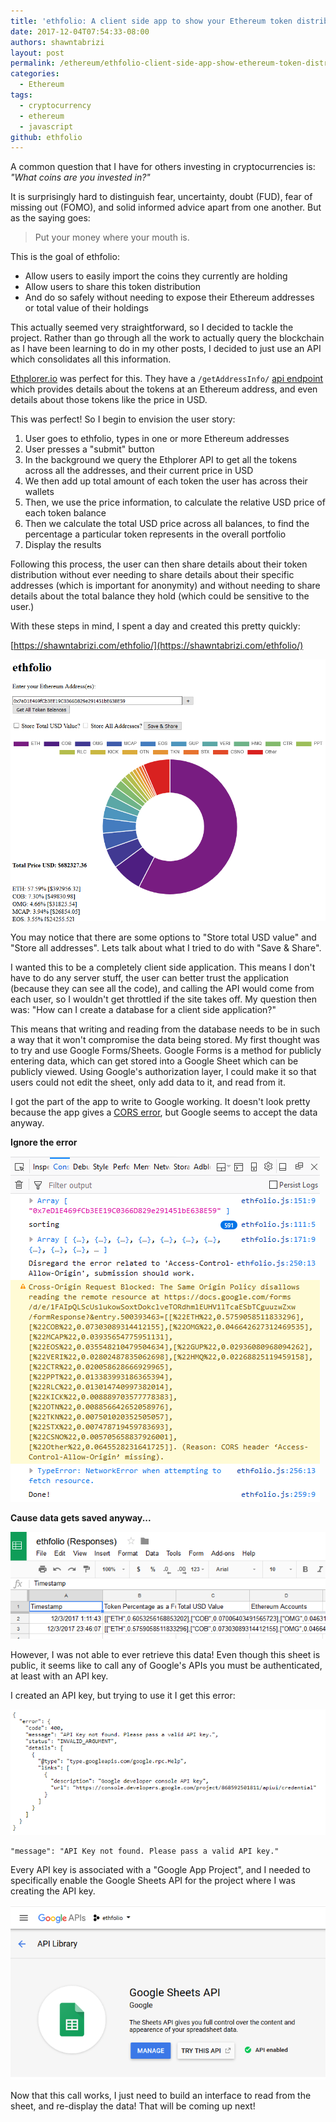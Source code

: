 ```yaml
---
title: 'ethfolio: A client side app to show your Ethereum token distribution'
date: 2017-12-04T07:54:33-08:00
authors: shawntabrizi
layout: post
permalink: /ethereum/ethfolio-client-side-app-show-ethereum-token-distribution/
categories:
  - Ethereum
tags:
  - cryptocurrency
  - ethereum
  - javascript
github: ethfolio
---
```


A common question that I have for others investing in cryptocurrencies is: _"What coins are you invested in?"_

It is surprisingly hard to distinguish fear, uncertainty, doubt (FUD), fear of missing out (FOMO), and solid informed advice apart from one another. But as the saying goes:

> Put your money where your mouth is.

This is the goal of ethfolio:

* Allow users to easily import the coins they currently are holding
* Allow users to share this token distribution
* And do so safely without needing to expose their Ethereum addresses or total value of their holdings

This actually seemed very straightforward, so I decided to tackle the project. Rather than go through all the work to actually query the blockchain as I have been learning to do in my other posts, I decided to just use an API which consolidates all this information.

[Ethplorer.io](https://ethplorer.io/) was perfect for this. They have a `/getAddressInfo/` [api endpoint](https://github.com/EverexIO/Ethplorer/wiki/Ethplorer-API?from=etop) which provides details about the tokens at an Ethereum address, and even details about those tokens like the price in USD.

This was perfect! So I begin to envision the user story:

1.  User goes to ethfolio, types in one or more Ethereum addresses
2.  User presses a "submit" button
3.  In the background we query the Ethplorer API to get all the tokens across all the addresses, and their current price in USD
4.  We then add up total amount of each token the user has across their wallets
5.  Then, we use the price information, to calculate the relative USD price of each token balance
6.  Then we calculate the total USD price across all balances, to find the percentage a particular token represents in the overall portfolio
7.  Display the results

Following this process, the user can then share details about their token distribution without ever needing to share details about their specific addresses (which is important for anonymity) and without needing to share details about the total balance they hold (which could be sensitive to the user.)

With these steps in mind, I spent a day and created this pretty quickly:

[https://shawntabrizi.com/ethfolio/](https://shawntabrizi.com/ethfolio/)

![](/assets/images/img_5a24f8f17ea4a.png)

You may notice that there are some options to "Store total USD value" and "Store all addresses". Lets talk about what I tried to do with "Save & Share".

I wanted this to be a completely client side application. This means I don't have to do any server stuff,  the user can better trust the application (because they can see all the code), and calling the API would come from each user, so I wouldn't get throttled if the site takes off. My question then was: "How can I create a database for a client side application?"

This means that writing and reading from the database needs to be in such a way that it won't compromise the data being stored. My first thought was to try and use Google Forms/Sheets. Google Forms is a method for publicly entering data, which can get stored into a Google Sheet which can be publicly viewed. Using Google's authorization layer, I could make it so that users could not edit the sheet, only add data to it, and read from it.

I got the part of the app to write to Google working. It doesn't look pretty because the app gives a [CORS error](https://developer.mozilla.org/en-US/docs/Web/HTTP/CORS), but Google seems to accept the data anyway.

**Ignore the error**

![](/assets/images/img_5a24fdb9c8555.png)

**Cause data gets saved anyway...**

![](/assets/images/img_5a24fd98c904a.png)

However, I was not able to ever retrieve this data! Even though this sheet is public, it seems like to call any of Google's APIs you must be authenticated, at least with an API key.

I created an API key, but trying to use it I get this error:

![](/assets/images/img_5a24fec22ed25.png)

```
"message": "API Key not found. Please pass a valid API key."
```

Every API key is associated with a "Google App Project", and I needed to specifically enable the Google Sheets API for the project where I was creating the API key.

![](/assets/images/img_5a2505a15b129.png)

Now that this call works, I just need to build an interface to read from the sheet, and re-display the data! That will be coming up next!
